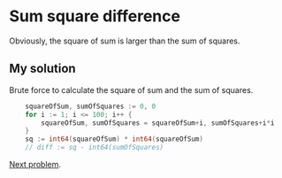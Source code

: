 # Sum square difference

Obviously, the square of sum is larger than the sum of squares.

## My solution

Brute force to calculate the square of sum and the sum of squares.

```go
    squareOfSum, sumOfSquares := 0, 0
	for i := 1; i <= 100; i++ {
		squareOfSum, sumOfSquares = squareOfSum+i, sumOfSquares+i*i
	}
    sq := int64(squareOfSum) * int64(squareOfSum)
    // diff := sq - int64(sumOfSquares)
```

[Next problem](https://github.com/Asphaltt/projecteuler.go/tree/main/10001st%20prime).
